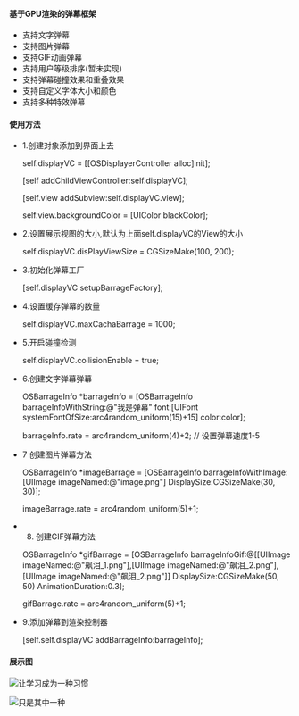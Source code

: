 
#### 基于GPU渲染的弹幕框架

* 支持文字弹幕
* 支持图片弹幕
* 支持GIF动画弹幕
* 支持用户等级排序(暂未实现)
* 支持弹幕碰撞效果和重叠效果
* 支持自定义字体大小和颜色
* 支持多种特效弹幕


#### 使用方法
* 1.创建对象添加到界面上去


    
    
    self.displayVC = [[OSDisplayerController alloc]init];

    [self addChildViewController:self.displayVC];

    [self.view addSubview:self.displayVC.view];

    self.view.backgroundColor = [UIColor blackColor];

*  2.设置展示视图的大小,默认为上面self.displayVC的View的大小


    self.displayVC.disPlayViewSize = CGSizeMake(100, 200);

*  3.初始化弹幕工厂


    [self.displayVC setupBarrageFactory];

*  4.设置缓存弹幕的数量


    self.displayVC.maxCachaBarrage = 1000;

*  5.开启碰撞检测


    self.displayVC.collisionEnable = true;

*  6.创建文字弹幕弹幕


    OSBarrageInfo *barrageInfo = [OSBarrageInfo barrageInfoWithString:@"我是弹幕" font:[UIFont systemFontOfSize:arc4random_uniform(15)+15] color:color];

    barrageInfo.rate = arc4random_uniform(4)+2; // 设置弹幕速度1-5

* 7 创建图片弹幕方法


    OSBarrageInfo *imageBarrage = [OSBarrageInfo barrageInfoWithImage:[UIImage imageNamed:@"image.png"] DisplaySize:CGSizeMake(30, 30)];

    imageBarrage.rate = arc4random_uniform(5)+1;

* 8. 创建GIF弹幕方法


    OSBarrageInfo *gifBarrage = [OSBarrageInfo barrageInfoGif:@[[UIImage imageNamed:@"飙泪_1.png"],[UIImage imageNamed:@"飙泪_2.png"],[UIImage imageNamed:@"飙泪_2.png"]] DisplaySize:CGSizeMake(50, 50) AnimationDuration:0.3];

    gifBarrage.rate = arc4random_uniform(5)+1;

* 9.添加弹幕到渲染控制器


    [self.self.displayVC addBarrageInfo:barrageInfo];

#### 展示图

![让学习成为一种习惯](http://upload-images.jianshu.io/upload_images/1594482-8b9d9ad879d02481.gif?imageMogr2/auto-orient/strip)

![只是其中一种](http://upload-images.jianshu.io/upload_images/1594482-35bf4a943fb94b8f.gif?imageMogr2/auto-orient/strip)
